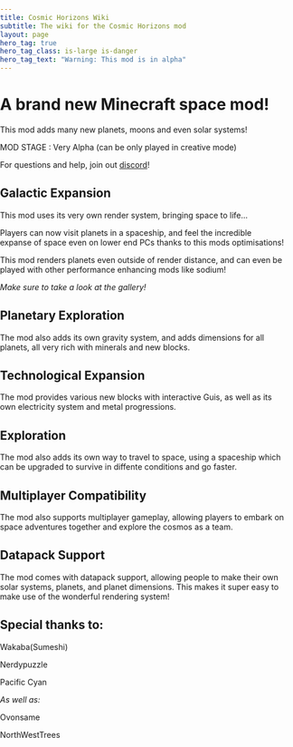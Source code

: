 ```yaml
---
title: Cosmic Horizons Wiki
subtitle: The wiki for the Cosmic Horizons mod
layout: page
hero_tag: true
hero_tag_class: is-large is-danger 
hero_tag_text: "Warning: This mod is in alpha"
---
```


# A brand new Minecraft space mod!

This mod adds many new planets, moons and even solar systems!

<style>

      

      body {

        overflow: hidden;

        width: 100%;

        height: 100%;

        margin: 0;

        padding: 0;

      }



      #renderCanvas {

        width: 10%;

        height: 10%;

        touch-action: none;

      }

    </style>



<script src="https://cdn.babylonjs.com/babylon.js"></script>

<script src="https://cdn.babylonjs.com/loaders/babylonjs.loaders.min.js"></script>

<script src="https://code.jquery.com/pep/0.4.3/pep.js"></script>






<canvas class="card" id="renderCanvas" touch-action="none"></canvas>





<script>

      const canvas = document.getElementById("renderCanvas"); // Get the canvas element

      const engine = new BABYLON.Engine(canvas, true); // Generate the BABYLON 3D engine



      // Add your code here matching the playground format

      const createScene = function () {

        const scene = new BABYLON.Scene(engine);



        BABYLON.MeshBuilder.CreateBox("box", {});



        const camera = new BABYLON.ArcRotateCamera("camera", -Math.PI / 2, Math.PI / 2.5, 15, new BABYLON.Vector3(0, 0, 0));

        camera.attachControl(canvas, true);

        const light = new BABYLON.HemisphericLight("light", new BABYLON.Vector3(1, 1, 0));



        return scene;

      };



      const scene = createScene(); //Call the createScene function



      // Register a render loop to repeatedly render the scene

      engine.runRenderLoop(function () {

        scene.render();

      });



      // Watch for browser/canvas resize events

      window.addEventListener("resize", function () {

        engine.resize();

      });

</script>



MOD STAGE : Very Alpha (can be only played in creative mode)

For questions and help, join out [discord](https://discord.gg/cdc6sgEExF)!

## Galactic Expansion

This mod uses its very own render system, bringing space to life...

Players can now visit planets in a spaceship, and feel the incredible
expanse of space even on lower end PCs thanks to this mods optimisations!

This mod renders planets even outside of render distance, and can even
be played with other performance enhancing mods like sodium!

*Make sure to take a look at the gallery!*

## Planetary Exploration

The mod also adds its own gravity system, and adds dimensions
for all planets, all very rich with minerals and new blocks.

## Technological Expansion

The mod provides various new blocks with interactive Guis, 
as well as its own electricity system and metal progressions.

## Exploration

The mod also adds its own way to travel to space, using a spaceship
which can be upgraded to survive in diffente conditions and go faster.

## Multiplayer Compatibility

The mod also supports multiplayer gameplay, allowing players to embark
on space adventures together and explore the cosmos as a team.

## Datapack Support

The mod comes with datapack support, allowing people to make their own 
solar systems, planets, and planet dimensions. This makes it super easy to
make use of the wonderful rendering system!

## Special thanks to:

Wakaba(Sumeshi)

Nerdypuzzle

Pacific Cyan

*As well as:*

Ovonsame

NorthWestTrees 

